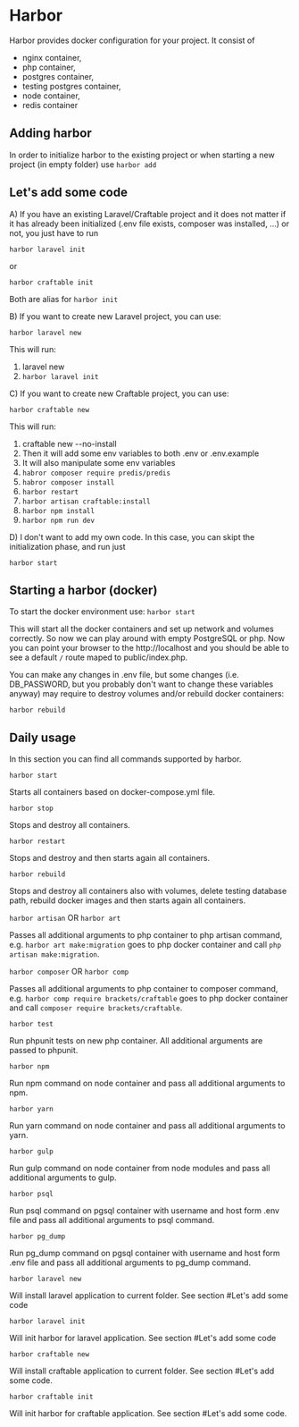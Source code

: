 # Harbor #

Harbor provides docker configuration for your project. It consist of
 
* nginx container, 
* php container, 
* postgres container, 
* testing postgres container,
* node container,
* redis container

## Adding harbor ##

In order to initialize harbor to the existing project or when starting a new project (in empty folder) use
`harbor add`

## Let's add some code ##

A) If you have an existing Laravel/Craftable project and it does not matter if it has already been initialized (.env file exists, composer was installed, ...) or not, you just have to run

`harbor laravel init`

or

<!-- This will run:
`cp .env.example .env`
make some some changes to .env file (setting correct DB_HOST and use PostgreSQL over MySQL)
`habror composer require predis/predis`
`habror composer install`
`harbor artisan key:generate`
`harbor restart`
`harbor artisan migrate`
`harbor npm install`
`harbor npm run dev`-->

`harbor craftable init`

Both are alias for `harbor init`

B) If you want to create new Laravel project, you can use:

`harbor laravel new`

This will run:
1) laravel new
2) `harbor laravel init`

C) If you want to create new Craftable project, you can use:

`harbor craftable new`

This will run:
1) craftable new --no-install
2) Then it will add some env variables to both .env or .env.example
3) It will also manipulate some env variables
4) `habror composer require predis/predis`
5) `habror composer install`
6) `harbor restart`
7) `harbor artisan craftable:install`
8) `harbor npm install`
9) `harbor npm run dev`

D) I don't want to add my own code. In this case, you can skipt the initialization phase, and run just

`harbor start` 

## Starting a harbor (docker) ##

To start the docker environment use:
`harbor start`

This will start all the docker containers and set up network and volumes correctly. So now we can play around with empty PostgreSQL or php. Now you can point your browser to the http://localhost and you should be able to see a default `/` route maped to public/index.php.

You can make any changes in .env file, but some changes (i.e. DB_PASSWORD, but you probably don't want to change these variables anyway) may require to destroy volumes and/or rebuild docker containers:

`harbor rebuild`

## Daily usage ##

In this section you can find all commands supported by harbor.

`harbor start`

Starts all containers based on docker-compose.yml file.

`harbor stop`

Stops and destroy all containers.

`harbor restart`

Stops and destroy and then starts again all containers.

`harbor rebuild`

Stops and destroy all containers also with volumes, delete testing database path, rebuild docker images and then starts again all containers.

`harbor artisan` OR `harbor art`

Passes all additional arguments to php container to php artisan command, e.g. `harbor art make:migration` goes to php docker container and call `php artisan make:migration`.

`harbor composer` OR `harbor comp`

Passes all additional arguments to php container to composer command, e.g. `harbor comp require brackets/craftable` goes to php docker container and call `composer require brackets/craftable`.

`harbor test`

Run phpunit tests on new php container. All additional arguments are passed to phpunit.

`harbor npm`

Run npm command on node container and pass all additional arguments to npm.

`harbor yarn`

Run yarn command on node container and pass all additional arguments to yarn.

`harbor gulp`

Run gulp command on node container from node modules and pass all additional arguments to gulp.

`harbor psql`

Run psql command on pgsql container with username and host form .env file and pass all additional arguments to psql command.

`harbor pg_dump`

Run pg_dump command on pgsql container with username and host form .env file and pass all additional arguments to pg_dump command.

`harbor laravel new`

Will install laravel application to current folder. See section #Let's add some code

`harbor laravel init`

Will init harbor for laravel application. See section #Let's add some code

`harbor craftable new`

Will install craftable application to current folder. See section #Let's add some code.

`harbor craftable init`

Will init harbor for craftable application. See section #Let's add some code.